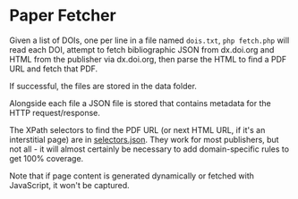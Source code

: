 # Paper Fetcher

Given a list of DOIs, one per line in a file named `dois.txt`, `php fetch.php` will read each DOI, attempt to fetch bibliographic JSON from dx.doi.org and HTML from the publisher via dx.doi.org, then parse the HTML to find a PDF URL and fetch that PDF.

If successful, the files are stored in the data folder.

Alongside each file a JSON file is stored that contains metadata for the HTTP request/response.

The XPath selectors to find the PDF URL (or next HTML URL, if it's an interstitial page) are in [selectors.json](selectors.json). They work for most publishers, but not all - it will almost certainly be necessary to add domain-specific rules to get 100% coverage.

Note that if page content is generated dynamically or fetched with JavaScript, it won't be captured.
